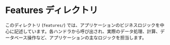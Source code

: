 # Features ディレクトリ

このディレクトリ (`features/`) では、アプリケーションのビジネスロジックを中心に記述しています。各ハンドラから呼び出され、実際のデータ処理、計算、データベース操作など、アプリケーションの主なロジックを担当します。
